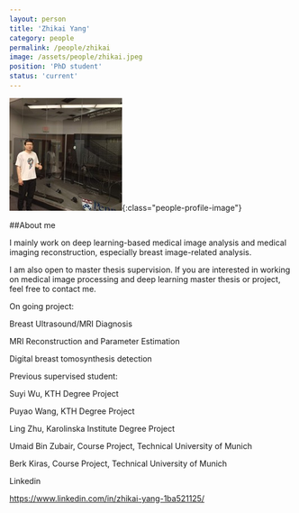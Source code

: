 ```yaml
---
layout: person
title: 'Zhikai Yang'
category: people
permalink: /people/zhikai
image: /assets/people/zhikai.jpeg
position: 'PhD student'
status: 'current'
---
```


![Zhikai](/assets/people/zhikai.jpeg){:class="people-profile-image"}

##About me

I mainly work on deep learning-based medical image analysis and medical imaging reconstruction, especially breast image-related analysis.

I am also open to master thesis supervision. If you are interested in working on medical image processing and deep learning master thesis or project, feel free to contact me.

On going project:

Breast Ultrasound/MRI Diagnosis

MRI Reconstruction and Parameter Estimation

Digital breast tomosynthesis detection

Previous supervised student:

Suyi Wu, KTH Degree Project

Puyao Wang, KTH Degree Project

Ling Zhu, Karolinska Institute Degree Project

Umaid Bin Zubair, Course Project, Technical University of Munich

Berk Kiras,  Course Project, Technical University of Munich

Linkedin

https://www.linkedin.com/in/zhikai-yang-1ba521125/